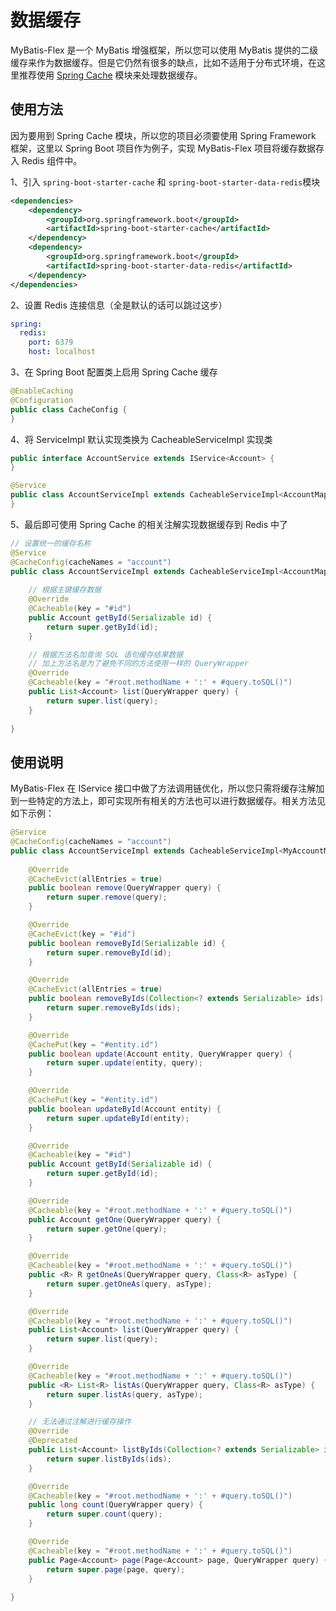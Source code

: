 # 数据缓存

MyBatis-Flex 是一个 MyBatis 增强框架，所以您可以使用 MyBatis 提供的二级缓存来作为数据缓存。但是它仍然有很多的缺点，比如不适用于分布式环境，在这里推荐使用 [Spring Cache](https://docs.spring.io/spring-framework/docs/5.2.24.RELEASE/spring-framework-reference/integration.html#cache) 模块来处理数据缓存。

## 使用方法

因为要用到 Spring Cache 模块，所以您的项目必须要使用 Spring Framework 框架，这里以 Spring Boot 项目作为例子，实现 MyBatis-Flex 项目将缓存数据存入 Redis 组件中。

1、引入 `spring-boot-starter-cache` 和 `spring-boot-starter-data-redis`模块

```xml
<dependencies>
    <dependency>
        <groupId>org.springframework.boot</groupId>
        <artifactId>spring-boot-starter-cache</artifactId>
    </dependency>
    <dependency>
        <groupId>org.springframework.boot</groupId>
        <artifactId>spring-boot-starter-data-redis</artifactId>
    </dependency>
</dependencies>
```

2、设置 Redis 连接信息（全是默认的话可以跳过这步）

```yaml
spring:
  redis:
    port: 6379
    host: localhost
```

3、在 Spring Boot 配置类上启用 Spring Cache 缓存

```java
@EnableCaching
@Configuration
public class CacheConfig {
}
```

4、将 ServiceImpl 默认实现类换为 CacheableServiceImpl 实现类

```java
public interface AccountService extends IService<Account> {
}

@Service
public class AccountServiceImpl extends CacheableServiceImpl<AccountMapper, Account> implements AccountService {
}
```

5、最后即可使用 Spring Cache 的相关注解实现数据缓存到 Redis 中了

```java
// 设置统一的缓存名称
@Service
@CacheConfig(cacheNames = "account")
public class AccountServiceImpl extends CacheableServiceImpl<AccountMapper, Account> implements AccountService {
    
    // 根据主键缓存数据
    @Override
    @Cacheable(key = "#id")
    public Account getById(Serializable id) {
        return super.getById(id);
    }

    // 根据方法名加查询 SQL 语句缓存结果数据
    // 加上方法名是为了避免不同的方法使用一样的 QueryWrapper
    @Override
    @Cacheable(key = "#root.methodName + ':' + #query.toSQL()")
    public List<Account> list(QueryWrapper query) {
        return super.list(query);
    }
    
}
```

## 使用说明

MyBatis-Flex 在 IService 接口中做了方法调用链优化，所以您只需将缓存注解加到一些特定的方法上，即可实现所有相关的方法也可以进行数据缓存。相关方法见如下示例：

```java
@Service
@CacheConfig(cacheNames = "account")
public class AccountServiceImpl extends CacheableServiceImpl<MyAccountMapper, Account> {
    
    @Override
    @CacheEvict(allEntries = true)
    public boolean remove(QueryWrapper query) {
        return super.remove(query);
    }

    @Override
    @CacheEvict(key = "#id")
    public boolean removeById(Serializable id) {
        return super.removeById(id);
    }

    @Override
    @CacheEvict(allEntries = true)
    public boolean removeByIds(Collection<? extends Serializable> ids) {
        return super.removeByIds(ids);
    }

    @Override
    @CachePut(key = "#entity.id")
    public boolean update(Account entity, QueryWrapper query) {
        return super.update(entity, query);
    }

    @Override
    @CachePut(key = "#entity.id")
    public boolean updateById(Account entity) {
        return super.updateById(entity);
    }

    @Override
    @Cacheable(key = "#id")
    public Account getById(Serializable id) {
        return super.getById(id);
    }

    @Override
    @Cacheable(key = "#root.methodName + ':' + #query.toSQL()")
    public Account getOne(QueryWrapper query) {
        return super.getOne(query);
    }

    @Override
    @Cacheable(key = "#root.methodName + ':' + #query.toSQL()")
    public <R> R getOneAs(QueryWrapper query, Class<R> asType) {
        return super.getOneAs(query, asType);
    }

    @Override
    @Cacheable(key = "#root.methodName + ':' + #query.toSQL()")
    public List<Account> list(QueryWrapper query) {
        return super.list(query);
    }

    @Override
    @Cacheable(key = "#root.methodName + ':' + #query.toSQL()")
    public <R> List<R> listAs(QueryWrapper query, Class<R> asType) {
        return super.listAs(query, asType);
    }

    // 无法通过注解进行缓存操作
    @Override
    @Deprecated
    public List<Account> listByIds(Collection<? extends Serializable> ids) {
        return super.listByIds(ids);
    }

    @Override
    @Cacheable(key = "#root.methodName + ':' + #query.toSQL()")
    public long count(QueryWrapper query) {
        return super.count(query);
    }

    @Override
    @Cacheable(key = "#root.methodName + ':' + #query.toSQL()")
    public Page<Account> page(Page<Account> page, QueryWrapper query) {
        return super.page(page, query);
    }
    
}
```



